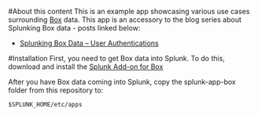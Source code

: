 #About this content
This is an example app showcasing various use cases surrounding [Box](http://www.box.com) data. This app is an accessory to the blog series about Splunking Box data - posts linked below:

* [Splunking Box Data – User Authentications](http://blogs.splunk.com/2015/08/25/splunking-box-data-user-authentications/)


#Installation
First, you need to get Box data into Splunk.  To do this, download and install the [Splunk Add-on for Box](https://splunkbase.splunk.com/app/2679/)

After you have Box data coming into Splunk, copy the splunk-app-box folder from this repository to:

    $SPLUNK_HOME/etc/apps
